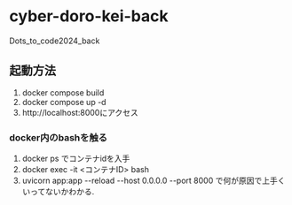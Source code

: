# cyber-doro-kei-back
Dots_to_code2024_back

## 起動方法
1. docker compose build
2. docker compose up -d
3. http://localhost:8000にアクセス

### docker内のbashを触る
1. docker ps でコンテナidを入手
2. docker exec -it <コンテナID> bash
3. uvicorn app:app --reload --host 0.0.0.0 --port 8000 で何が原因で上手くいってないかわかる.